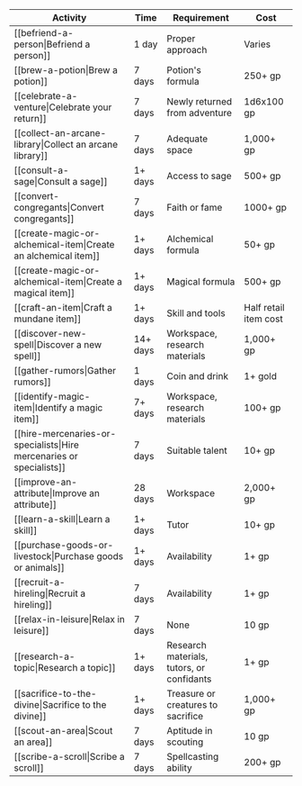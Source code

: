 | Activity | Time | Requirement |Cost |
| - | - | - | - |
| [[befriend-a-person\|Befriend a person]] | 1 day | Proper approach | Varies |
| [[brew-a-potion\|Brew a potion]] | 7 days | Potion's formula | 250+ gp |
| [[celebrate-a-venture\|Celebrate your return]] | 7 days | Newly returned from adventure | 1d6x100 gp |
| [[collect-an-arcane-library\|Collect an arcane library]] | 7 days | Adequate space | 1,000+ gp |
| [[consult-a-sage\|Consult a sage]] | 1+ days | Access to sage | 500+ gp |
| [[convert-congregants\|Convert congregants]] | 7 days | Faith or fame | 1000+ gp |
| [[create-magic-or-alchemical-item\|Create an alchemical item]] | 1+ days | Alchemical formula | 50+ gp |
| [[create-magic-or-alchemical-item\|Create a magical item]] | 1+ days | Magical formula | 500+ gp |
| [[craft-an-item\|Craft a mundane item]] | 1+ days | Skill and tools | Half retail item cost |
| [[discover-new-spell\|Discover a new spell]] | 14+ days | Workspace, research materials | 1,000+ gp |
| [[gather-rumors\|Gather rumors]] | 1 days | Coin and drink | 1+ gold |
| [[identify-magic-item\|Identify a magic item]] | 7+ days | Workspace, research materials | 100+ gp |
| [[hire-mercenaries-or-specialists\|Hire mercenaries or specialists]] | 7 days | Suitable talent | 10+ gp |
| [[improve-an-attribute\|Improve an attribute]] | 28 days | Workspace | 2,000+ gp |
| [[learn-a-skill\|Learn a skill]] | 1+ days | Tutor | 10+ gp |
| [[purchase-goods-or-livestock\|Purchase goods or animals]] | 1+ days | Availability | 1+ gp |
| [[recruit-a-hireling\|Recruit a hireling]] | 7 days | Availability | 1+ gp |
| [[relax-in-leisure\|Relax in leisure]] | 7 days | None | 10 gp |
| [[research-a-topic\|Research a topic]] | 1+ days | Research materials, tutors, or confidants | 1+ gp |
| [[sacrifice-to-the-divine\|Sacrifice to the divine]] |  1+ days | Treasure or creatures to sacrifice |1,000+ gp | 
| [[scout-an-area\|Scout an area]] | 7 days | Aptitude in scouting | 10 gp |
| [[scribe-a-scroll\|Scribe a scroll]] | 7 days | Spellcasting ability | 200+ gp |


